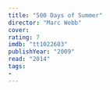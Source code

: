 ```yaml
---
title: "500 Days of Summer"
director: "Marc Webb"
cover: 
rating: 7
imdb: "tt1022603"
publishYear: "2009"
read: "2014"
tags:
- 
---
```

